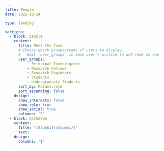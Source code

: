 ```yaml
---
title: People
date: 2022-10-24

type: landing

sections:
  - block: people
    content:
      title: Meet the Team
      # Choose which groups/teams of users to display.
      #   Edit `user_groups` in each user's profile to add them to one or more of these groups.
      user_groups:
          - Principal Investigator
          - Research Fellows
          - Research Engineers
          - Students
          - Undergraduate Students
      sort_by: Params.role
      sort_ascending: false
    design:
      show_interests: false
      show_role: true
      show_social: true
      columns: '2'
  - block: markdown
    content:
      title: "[Alumni](/alumni/)"
      text:
    design:
      columns: '1'
---
```

